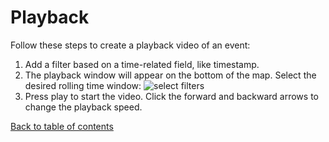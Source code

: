 # Playback

Follow these steps to create a playback video of an event:
1. Add a filter based on a time-related field, like timestamp. 
2. The playback window will appear on the bottom of the map. Select the desired rolling time window:
![select filters](https://d1a3f4spazzrp4.cloudfront.net/kepler.gl/documentation/image23.png "select filters")
3. Press play to start the video. Click the forward and backward arrows to change the playback speed. 

[Back to table of contents](docs/a-introduction.md)
